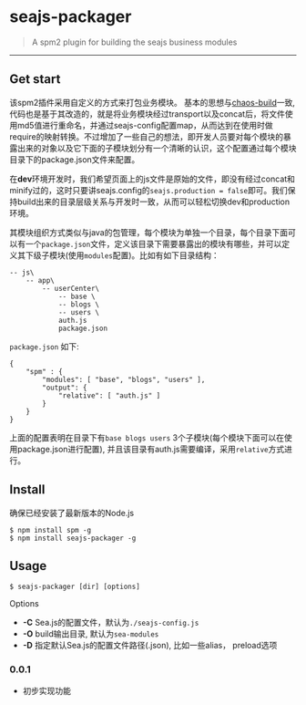 # seajs-packager

> A spm2 plugin for building the seajs business modules

-----

## Get start

该spm2插件采用自定义的方式来打包业务模块。
基本的思想与[chaos-build](https://github.com/edokeh/spm-chaos-build)一致,代码也是基于其改造的，就是将业务模块经过transport以及concat后，将文件使用md5值进行重命名，并通过seajs-config配置map，从而达到在使用时做require的映射转换。不过增加了一些自己的想法，即开发人员要对每个模块的暴露出来的对象以及它下面的子模块划分有一个清晰的认识，这个配置通过每个模块目录下的package.json文件来配置。

在**dev**环境开发时，我们希望页面上的js文件是原始的文件，即没有经过concat和minify过的，这时只要讲seajs.config的`seajs.production = false`即可。我们保持build出来的目录层级关系与开发时一致，从而可以轻松切换dev和production环境。

其模块组织方式类似与java的包管理，每个模块为单独一个目录，每个目录下面可以有一个`package.json`文件，定义该目录下需要暴露出的模块有哪些，并可以定义其下级子模块(使用`modules`配置)。比如有如下目录结构：

    -- js\
        -- app\
            -- userCenter\
                -- base \
                -- blogs \
                -- users \
                auth.js
                package.json

`package.json` 如下:

    {   
        "spm" : {
            "modules": [ "base", "blogs", "users" ],
            "output": {
                "relative": [ "auth.js" ]
            }
        }
    }

上面的配置表明在目录下有`base blogs users` 3个子模块(每个模块下面可以在使用package.json进行配置), 并且该目录有auth.js需要编译，采用`relative`方式进行。

## Install

确保已经安装了最新版本的Node.js

    $ npm install spm -g
    $ npm install seajs-packager -g

## Usage

    $ seajs-packager [dir] [options]

Options

* **-C**        Sea.js的配置文件，默认为`./seajs-config.js`
* **-O**        build输出目录, 默认为`sea-modules`
* **-D**        指定默认Sea.js的配置文件路径(.json), 比如一些alias， preload选项


### 0.0.1
* 初步实现功能